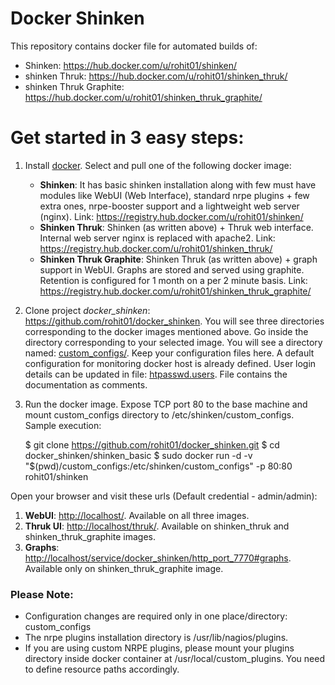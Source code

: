Docker Shinken
==============

This repository contains docker file for automated builds of:

* Shinken: <https://hub.docker.com/u/rohit01/shinken/>
* shinken Thruk: <https://hub.docker.com/u/rohit01/shinken_thruk/>
* shinken Thruk Graphite: <https://hub.docker.com/u/rohit01/shinken_thruk_graphite/>

Get started in 3 easy steps:
===========================

1. Install [docker](https://docs.docker.com/installation/#installation). Select and pull one of the following docker image:

    * **Shinken**: It has basic shinken installation along with few must have modules like WebUI (Web Interface), standard nrpe plugins + few extra ones, nrpe-booster support and a lightweight web server (nginx). Link: <https://registry.hub.docker.com/u/rohit01/shinken/>
    * **Shinken Thruk**: Shinken (as written above) + Thruk web interface. Internal web server nginx is replaced with apache2. Link: <https://registry.hub.docker.com/u/rohit01/shinken_thruk/>
    * **Shinken Thruk Graphite**: Shinken Thruk (as written above) + graph support in WebUI. Graphs are stored and served using graphite. Retention is configured for 1 month on a per 2 minute basis. Link: <https://registry.hub.docker.com/u/rohit01/shinken_thruk_graphite/>

2. Clone project *docker_shinken*: <https://github.com/rohit01/docker_shinken>. You will see three directories corresponding to the docker images mentioned above. Go inside the directory corresponding to your selected image. You will see a directory named: [custom_configs/](https://github.com/rohit01/docker_shinken/tree/master/shinken_basic/custom_configs). Keep your configuration files here. A default configuration for monitoring docker host is already defined. User login details can be updated in file: [htpasswd.users](https://github.com/rohit01/docker_shinken/blob/master/shinken_basic/custom_configs/htpasswd.users). File contains the documentation as comments.

3. Run the docker image. Expose TCP port 80 to the base machine and mount custom_configs directory to /etc/shinken/custom_configs. Sample execution:

    $ git clone https://github.com/rohit01/docker_shinken.git
    $ cd docker_shinken/shinken_basic
    $ sudo docker run -d -v "$(pwd)/custom_configs:/etc/shinken/custom_configs" -p 80:80 rohit01/shinken

Open your browser and visit these urls (Default credential - admin/admin):

1. **WebUI**: <http://localhost/>. Available on all three images.
2. **Thruk UI**: <http://localhost/thruk/>. Available on shinken_thruk and shinken_thruk_graphite images.
3. **Graphs**: <http://localhost/service/docker_shinken/http_port_7770#graphs>. Available only on shinken_thruk_graphite image.

### Please Note:

* Configuration changes are required only in one place/directory: custom_configs
* The nrpe plugins installation directory is /usr/lib/nagios/plugins.
* If you are using custom NRPE plugins, please mount your plugins directory inside docker container at /usr/local/custom_plugins. You need to define resource paths accordingly.
